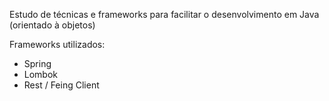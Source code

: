 Estudo de técnicas e frameworks para facilitar o desenvolvimento em Java (orientado à objetos)

Frameworks utilizados:
- Spring 
- Lombok 
- Rest / Feing Client